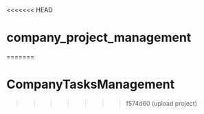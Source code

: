 <<<<<<< HEAD
# company_project_management
=======
# CompanyTasksManagement
>>>>>>> f574d60 (upload project)
